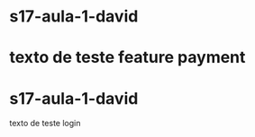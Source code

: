 
# s17-aula-1-david
texto de teste feature payment
=======
# s17-aula-1-david 
texto de teste login


